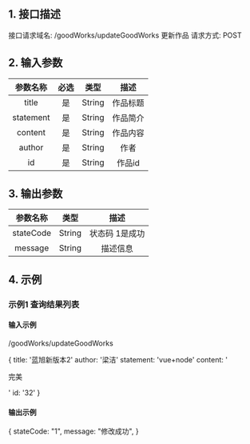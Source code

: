 ## 1. 接口描述
接口请求域名: /goodWorks/updateGoodWorks
更新作品
请求方式: POST

## 2. 输入参数
| 参数名称  | 必选  |  类型  |         描述         |
| :-------: | :---: | :----: | :------------------: |
|  title  |  是   | String | 作品标题 |
| statement |  是   | String  |      作品简介       |
| content | 是 | String | 作品内容 |
| author | 是 | String | 作者 |
| id | 是 | String | 作品id |
## 3. 输出参数
| 参数名称 |  类型  |        描述        |
| :------: | :----: | :----------------: |
|   stateCode   | String  |   状态码 1是成功   |
| message  | String | 描述信息 |

## 4. 示例

### 示例1 查询结果列表

#### 输入示例

/goodWorks/updateGoodWorks

{
    title: '蓝旭新版本2'
    author: '梁洁'
    statement: 'vue+node'
    content: '<p>完美</p>'
    id: '32'
}

#### 输出示例

{
    stateCode: "1",
    message: "修改成功",
}
